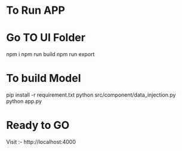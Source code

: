 # To Run APP

# Go TO UI Folder

npm i
npm run build
npm run export 

# To build Model 

pip install -r requirement.txt
python src/component/data_injection.py
python app.py

# Ready to GO

Visit :- http://localhost:4000